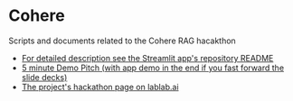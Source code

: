 # Cohere
Scripts and documents related to the Cohere RAG hacakthon 

* [For detailed description see the Streamlit app's repository README](https://github.com/CsabaConsulting/ThruThinkCohereWeaviateChat/blob/main/README.md)
* [5 minute Demo Pitch (with app demo in the end if you fast forward the slide decks)](https://youtu.be/SzJB-5rUmDg)
* [The project's hackathon page on lablab.ai](https://lablab.ai/event/cohere-coral-hackathon/thruthink/rag-fusion-with-cohere-and-weaviate)
